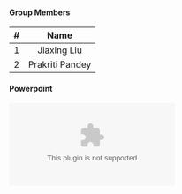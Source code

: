 #### Group Members

| #        | Name                 |
|:--------:|:--------------------:|
|   1      |    Jiaxing Liu          |
|   2      |    Prakriti Pandey        |



#### Powerpoint

![My Powerpoint Presentation](https://github.com/pandeyprakriti/5143-OpSys-Pandey/blob/master/ResNet%20.pptx)

